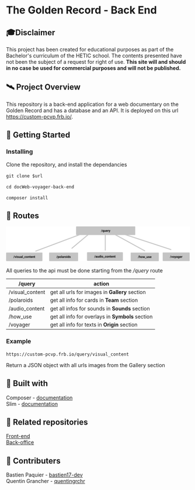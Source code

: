 # The Golden Record - Back End

## 🎓Disclaimer

This project has been created for educational purposes as part of the Bachelor's curriculum of the HETIC school. The contents presented have not been the subject of a request for right of use. **This site will and should in no case be used for commercial purposes and will not be published.**

## 🛰️ Project Overview

This repository is a back-end application for a web documentary on the Golden Record and has a database and an API. It is deployed on this url https://custom-pcvp.frb.io/.

## 📄 Getting Started


### Installing

Clone the repository, and install the dependancies

```
git clone $url
```

```
cd docWeb-voyager-back-end
```

```
composer install
```

## 🚚 Routes
<p align="center">
  <img src="routes.png">
</p>

All queries to the api must be done starting from the */query* route

|/query                |action                                                  |
|----------------|-------------------------------|
|/visual_content| get all urls for images in **Gallery** section                    
|/polaroids          |get all info for cards in **Team** section     
|/audio_content          |get all infos for sounds in **Sounds** section 
|/how_use          | get all info for overlays in **Symbols** section  
|/voyager         | get all info for texts in **Origin** section

### Example 
```shell
https://custom-pcvp.frb.io/query/visual_content
```
Return a JSON object with all urls images from the Gallery section

## 🔨 Built with

Composer - [documentation](https://getcomposer.org/doc/)  
Slim - [documentation](http://www.slimframework.com/)  


## 🔗 Related repositories
[Front-end](https://github.com/RedaHamouche/WebDocVuejs)   
[Back-office](https://github.com/bastien17-dev/docWeb-voyager-back-office) 


## 👥 Contributers

Bastien Paquier - [bastien17-dev](https://github.com/bastien17-dev)  
Quentin Grancher - [quentingrchr](https://github.com/quentingrchr)


